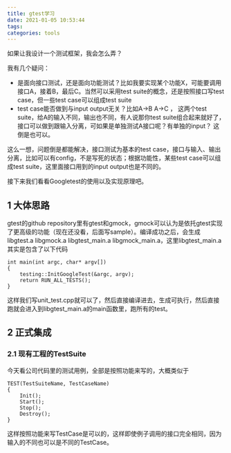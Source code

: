 ```yaml
---
title: gtest学习
date: 2021-01-05 10:53:44
tags:
categories: tools
---
```


如果让我设计一个测试框架，我会怎么弄？

我有几个疑问：  
* 是面向接口测试，还是面向功能测试？比如我要实现某个功能X，可能要调用接口A，接着B，最后C。当然可以采用test suite的概念，还是按照接口写test case，但一些test case可以组成test suite
* test case能否做到与input output无关？比如A->B A->C ， 这两个test suite，给A的输入不同，输出也不同，有人说那你test suite组合起来就好了，接口可以做到跟输入分离，可如果是单独测试A接口呢？有单独的input？ 这倒是也可以。

这么一想，问题倒是都能解决，接口测试为基本的test case，接口与输入、输出分离，比如可以有config，不是写死的状态；根据功能性，某些test case可以组成test suite，这里面接口用到的input output也是不同的。  

接下来我们看看Googletest的使用以及实现原理吧。  

## __1 大体思路__

gtest的github repository里有gtest和gmock，gmock可以认为是依托gtest实现了更高级的功能（现在还没看，后面写sample）。编译成功之后，会生成libgtest.a libgmock.a libgtest_main.a libgmock_main.a，这里libgtest_main.a 其实是包含了以下代码

    int main(int argc, char* argv[])
    {
        testing::InitGoogleTest(&argc, argv);
        return RUN_ALL_TESTS();
    }

这样我们写unit_test.cpp就可以了，然后直接编译进去，生成可执行，然后直接跑就会进入到libgtest_main.a的main函数里，跑所有的test。  


## __2 正式集成__

### __2.1 现有工程的TestSuite__  

今天看公司代码里的测试用例，全部是按照功能来写的，大概类似于

    TEST(TestSuiteName, TestCaseName)
    {
        Init();
        Start();
        Stop();
        Destroy();
    }

这样按照功能来写TestCase是可以的，这样即使例子调用的接口完全相同，因为输入的不同也可以是不同的TestCase。
